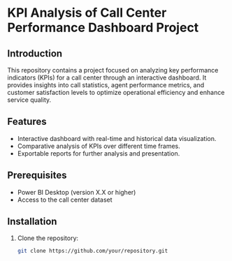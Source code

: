 # KPI Analysis of Call Center Performance Dashboard Project

## Introduction
This repository contains a project focused on analyzing key performance indicators (KPIs) for a call center through an interactive dashboard. It provides insights into call statistics, agent performance metrics, and customer satisfaction levels to optimize operational efficiency and enhance service quality.

## Features
- Interactive dashboard with real-time and historical data visualization.
- Comparative analysis of KPIs over different time frames.
- Exportable reports for further analysis and presentation.

## Prerequisites
- Power BI Desktop (version X.X or higher)
- Access to the call center dataset

## Installation
1. Clone the repository:
   ```sh
   git clone https://github.com/your/repository.git
